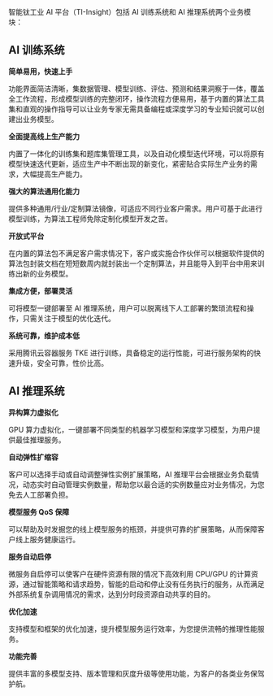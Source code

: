 

智能钛工业 AI 平台（TI-Insight）包括 AI 训练系统和 AI 推理系统两个业务模块：

## AI 训练系统

**简单易用，快速上手**

功能界面简洁清晰，集数据管理、模型训练、评估、预测和结果洞察于一体，覆盖全工作流程，形成模型训练的完整闭环，操作流程方便易用，基于内置的算法工具集和直观的操作指导可以让业务专家无需具备编程或深度学习的专业知识就可以创建出业务模型。

**全面提高线上生产能力**

内置了一体化的训练集和题库集管理工具，以及自动化模型迭代环境，可以将原有模型快速迭代更新，适应生产中不断出现的新变化，紧密贴合实际生产业务的需求，大幅提高生产能力。

**强大的算法通用化能力**

提供多种通用/行业/定制算法镜像，可适应不同行业客户需求。用户可基于此进行模型训练，为算法工程师免除定制化模型开发之苦。 

**开放式平台**

在内置的算法包不满足客户需求情况下，客户或实施合作伙伴可以根据软件提供的算法包封装文档在短短数周内就封装出一个定制算法，并且能导入到平台中用来训练出新的业务模型。

**集成方便，部署灵活**

可将模型一键部署至 AI 推理系统，用户可以脱离线下人工部署的繁琐流程和操作，只需关注于模型的优化迭代。

**系统可靠，维护成本低**

采用腾讯云容器服务 TKE 进行训练，具备稳定的运行性能，可进行服务架构的快速升级，安全可靠，性价比高。


## AI 推理系统

**异构算力虚拟化**

GPU 算力虚拟化，一键部署不同类型的机器学习模型和深度学习模型，为用户提供最佳推理服务。

**自动弹性扩缩容**

客户可以选择手动或自动调整弹性实例扩展策略，AI 推理平台会根据业务负载情况，动态实时自动管理实例数量，帮助您以最合适的实例数量应对业务情况，为您免去人工部署负担。

**模型服务 QoS 保障**

可以帮助及时发掘您的线上模型服务的瓶颈，并提供可靠的扩展策略，从而保障客户线上服务健康运行。

**服务自动启停**

微服务自启停可以使客户在硬件资源有限的情况下高效利用 CPU/GPU 的计算资源，通过智能策略和请求趋势，智能的启动和停止没有任务执行的服务，从而满足外部系统复杂调用情况的需求，达到分时段资源自动共享的目的。

**优化加速**

支持模型和框架的优化加速，提升模型服务运行效率，为您提供流畅的推理性能服务。

**功能完善**

提供丰富的多模型支持、版本管理和灰度升级等使用功能，为客户的各类业务保驾护航。
